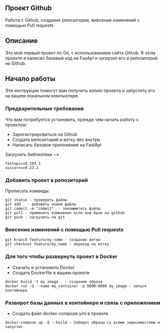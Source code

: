 ## Проект Github

<p>Работа с Github, создание репозитория, внесение изменений с помощью Pull requests</p>

## Описание

Это мой первый проект по Git, с использованием сайта Github.
В этом проекте я написал базовый код на FasApi и загрузил его в репозиторий на Github.

## Начало работы

Эти инструкции помогут вам получить копию проекта и запустить его на вашем локальном компьютере.

### Предварительные требования

Что вам потребуется установить, прежде чем начать работу с проектом:

- Зарегистрироваться на Github
- Создать репозиторий и ветку dev внутри
- Написать базовое приложение на FastApi
  
Загрузить библиотеки -->
```
fastapi==0.103.1
uvicorn==0.23.2
```
### Добавить проект в репозиторий

Прописать команды:
```
git status - проверить файлы
git add . - добавить новые файлы
git commit -m "commit"  - закоммитеть файлы
git pull - применить изменения если они были на github
git push - загрузить на git
```
### Внесение изменений с помощью Pull requests
```
git branch feature/my_name - создание ветки 
git checkout feature/my_name - переход на ветку
```
### Для того чтобы развернуть проект в Docker

- Скачать и установить Docker
- Создать Dockerfile в вашем проекте
```
docker build -t my_image . - создание образа
docker run -d --name my_container -p 8000:8000 my_image - запуск контейнера
```
### Разворот базы данных в контейнере и связь с приложением

- Создать файл docker-compose.yml в проекте
```
docker-compose up -d --build - Соберет образы со всеми зависимостями и запустит
```

